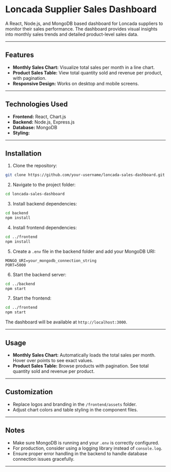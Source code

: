 # Loncada Supplier Sales Dashboard

A React, Node.js, and MongoDB based dashboard for Loncada suppliers to monitor their sales performance. The dashboard provides visual insights into monthly sales trends and detailed product-level sales data.

---

## Features

* **Monthly Sales Chart:** Visualize total sales per month in a line chart.
* **Product Sales Table:** View total quantity sold and revenue per product, with pagination.
* **Responsive Design:** Works on desktop and mobile screens.

---

## Technologies Used

* **Frontend:** React, Chart.js
* **Backend:** Node.js, Express.js
* **Database:** MongoDB
* **Styling:** 

---

## Installation

1. Clone the repository:

```bash
git clone https://github.com/your-username/loncada-sales-dashboard.git
```

2. Navigate to the project folder:

```bash
cd loncada-sales-dashboard
```

3. Install backend dependencies:

```bash
cd backend
npm install
```

4. Install frontend dependencies:

```bash
cd ../frontend
npm install
```

5. Create a `.env` file in the backend folder and add your MongoDB URI:

```
MONGO_URI=your_mongodb_connection_string
PORT=5000
```

6. Start the backend server:

```bash
cd ../backend
npm start
```

7. Start the frontend:

```bash
cd ../frontend
npm start
```

The dashboard will be available at `http://localhost:3000`.

---

## Usage

* **Monthly Sales Chart:** Automatically loads the total sales per month. Hover over points to see exact values.
* **Product Sales Table:** Browse products with pagination. See total quantity sold and revenue per product.

---

## Customization

* Replace logos and branding in the `/frontend/assets` folder.
* Adjust chart colors and table styling in the component files.

---

## Notes

* Make sure MongoDB is running and your `.env` is correctly configured.
* For production, consider using a logging library instead of `console.log`.
* Ensure proper error handling in the backend to handle database connection issues gracefully.

---
